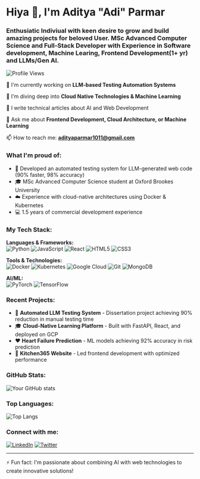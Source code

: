 # Hiya 👋, I'm Aditya "Adi" Parmar

### Enthusiatic Indiviual with keen desire to grow and build amazing projects for beloved User. MSc Advanced Computer Science  and Full-Stack Developer with Experience in Software development, Machine Learing, Frontend Development(1+ yr) and LLMs/Gen AI.

![Profile Views](https://komarev.com/ghpvc/?username=adityaparmar1011&label=Profile%20views&color=0e75b6&style=flat)

🔭 I'm currently working on **LLM-based Testing Automation Systems**

🌱 I'm diving deep into **Cloud Native Technologies & Machine Learning**

📝 I write technical articles about AI and Web Development

💬 Ask me about **Frontend Development, Cloud Architecture, or Machine Learning**

📫 How to reach me: **adityaparmar1011@gmail.com**

### What I'm proud of:
- 🚀 Developed an automated testing system for LLM-generated web code (90% faster, 98% accuracy)
- 🎓 MSc Advanced Computer Science student at Oxford Brookes University
- ☁️ Experience with cloud-native architectures using Docker & Kubernetes
- 💻 1.5 years of commercial development experience

### My Tech Stack:

**Languages & Frameworks:**  
![Python](https://img.shields.io/badge/-Python-3776AB?style=flat&logo=python&logoColor=white)
![JavaScript](https://img.shields.io/badge/-JavaScript-F7DF1E?style=flat&logo=javascript&logoColor=black)
![React](https://img.shields.io/badge/-React-61DAFB?style=flat&logo=react&logoColor=black)
![HTML5](https://img.shields.io/badge/-HTML5-E34F26?style=flat&logo=html5&logoColor=white)
![CSS3](https://img.shields.io/badge/-CSS3-1572B6?style=flat&logo=css3)

**Tools & Technologies:**  
![Docker](https://img.shields.io/badge/-Docker-2496ED?style=flat&logo=docker&logoColor=white)
![Kubernetes](https://img.shields.io/badge/-Kubernetes-326CE5?style=flat&logo=kubernetes&logoColor=white)
![Google Cloud](https://img.shields.io/badge/-Google%20Cloud-4285F4?style=flat&logo=google-cloud&logoColor=white)
![Git](https://img.shields.io/badge/-Git-F05032?style=flat&logo=git&logoColor=white)
![MongoDB](https://img.shields.io/badge/-MongoDB-47A248?style=flat&logo=mongodb&logoColor=white)

**AI/ML:**  
![PyTorch](https://img.shields.io/badge/-PyTorch-EE4C2C?style=flat&logo=pytorch&logoColor=white)
![TensorFlow](https://img.shields.io/badge/-TensorFlow-FF6F00?style=flat&logo=tensorflow&logoColor=white)

### Recent Projects:
- 🤖 **Automated LLM Testing System** - Dissertation project achieving 90% reduction in manual testing time
- 🎓 **Cloud-Native Learning Platform** - Built with FastAPI, React, and deployed on GCP
- ❤️ **Heart Failure Prediction** - ML models achieving 92% accuracy in risk prediction
- 🏪 **Kitchen365 Website** - Led frontend development with optimized performance

### GitHub Stats:
![Your GitHub stats](https://github-readme-stats.vercel.app/api?username=adityaparmar1011&show_icons=true&theme=dark)

### Top Languages:
![Top Langs](https://github-readme-stats.vercel.app/api/top-langs/?username=adityaparmar1011&layout=compact&theme=dark)

### Connect with me:
[![LinkedIn](https://img.shields.io/badge/LinkedIn-0077B5?style=flat&logo=linkedin&logoColor=white)](https://linkedin.com/in/YourProfile)
[![Twitter](https://img.shields.io/badge/Twitter-1DA1F2?style=flat&logo=twitter&logoColor=white)](https://twitter.com/YourProfile)

---
⚡ Fun fact: I'm passionate about combining AI with web technologies to create innovative solutions!
